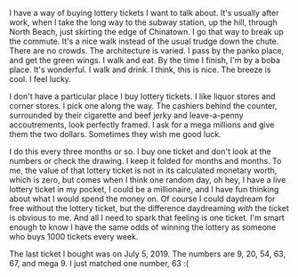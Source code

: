 I have a way of buying lottery tickets I want to talk about. It's usually after work, when I take the long way to the subway station, up the hill, through North Beach, just skirting the edge of Chinatown. I go that way to break up the commute. It's a nice walk instead of the usual trudge down the chute. There are no crowds. The architecture is varied. I pass by the panko place, and get the green wings. I walk and eat. By the time I finish, I'm by a boba place. It's wonderful. I walk and drink. I think, this is nice. The breeze is cool. I feel lucky.

I don't have a particular place I buy lottery tickets. I like liquor stores and corner stores. I pick one along the way. The cashiers behind the counter, surrounded by their cigarette and beef jerky and leave-a-penny accoutrements, look perfectly framed. I ask for a mega millions and give them the two dollars. Sometimes they wish me good luck.

I do this every three months or so. I buy one ticket and don't look at the numbers or check the drawing. I keep it folded for months and months. To me, the value of that lottery ticket is not in its calculated monetary worth, which is zero, but comes when I think one random day, oh hey, I have a live lottery ticket in my pocket, I could be a millionaire, and I have fun thinking about what I would spend the money on. Of course I could daydream for free without the lottery ticket, but the difference daydreaming *with* the ticket is obvious to me. And all I need to spark that feeling is one ticket. I'm smart enough to know I have the same odds of winning the lottery as someone who buys 1000 tickets every week.

The last ticket I bought was on July 5, 2019. The numbers are 9, 20, 54, 63, 67, and mega 9. I just matched one number, 63 :(
